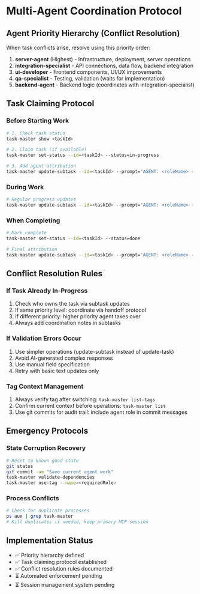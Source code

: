 # Multi-Agent Coordination Protocol

## Agent Priority Hierarchy (Conflict Resolution)

When task conflicts arise, resolve using this priority order:

1. **server-agent** (Highest) - Infrastructure, deployment, server operations
2. **integration-specialist** - API connections, data flow, backend integration  
3. **ui-developer** - Frontend components, UI/UX improvements
4. **qa-specialist** - Testing, validation (waits for implementation)
5. **backend-agent** - Backend logic (coordinates with integration-specialist)

## Task Claiming Protocol

### Before Starting Work

```bash
# 1. Check task status
task-master show <taskId>

# 2. Claim task (if available)
task-master set-status --id=<taskId> --status=in-progress

# 3. Add agent attribution
task-master update-subtask --id=<taskId> --prompt="AGENT: <roleName> - Starting work on <description>"
```

### During Work

```bash
# Regular progress updates
task-master update-subtask --id=<taskId> --prompt="AGENT: <roleName> - Progress: <update>"
```

### When Completing

```bash
# Mark complete
task-master set-status --id=<taskId> --status=done

# Final attribution
task-master update-subtask --id=<taskId> --prompt="AGENT: <roleName> - COMPLETED: <summary>"
```

## Conflict Resolution Rules

### If Task Already In-Progress

1. Check who owns the task via subtask updates
2. If same priority level: coordinate via handoff protocol
3. If different priority: higher priority agent takes over
4. Always add coordination notes in subtasks

### If Validation Errors Occur

1. Use simpler operations (update-subtask instead of update-task)
2. Avoid AI-generated complex responses
3. Use manual field specification
4. Retry with basic text updates only

### Tag Context Management

1. Always verify tag after switching: `task-master list-tags`
2. Confirm current context before operations: `task-master list`
3. Use git commits for audit trail: include agent role in commit messages

## Emergency Protocols

### State Corruption Recovery

```bash
# Reset to known good state
git status
git commit -am "Save current agent work"
task-master validate-dependencies
task-master use-tag --name=<requiredRole>
```

### Process Conflicts

```bash
# Check for duplicate processes
ps aux | grep task-master
# Kill duplicates if needed, keep primary MCP session
```

## Implementation Status

- ✅ Priority hierarchy defined
- ✅ Task claiming protocol established  
- ✅ Conflict resolution rules documented
- ⏳ Automated enforcement pending
- ⏳ Session management system pending
